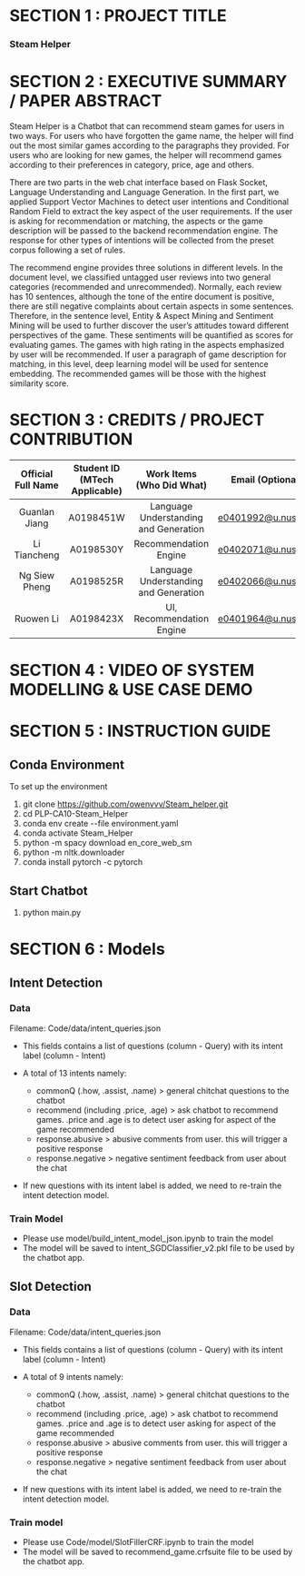 # SECTION 1 : PROJECT TITLE
### Steam Helper

# SECTION 2 : EXECUTIVE SUMMARY / PAPER ABSTRACT
Steam Helper is a Chatbot that can recommend steam games for users in two ways. For users who have forgotten the game name, the helper will find out the most similar games according to the paragraphs they provided. For users who are looking for new games, the helper will recommend games according to their preferences in category, price, age and others.

There are two parts in the web chat interface based on Flask Socket, Language Understanding and Language Generation. In the first part, we applied Support Vector Machines to detect user intentions and Conditional Random Field to extract the key aspect of the user requirements. If the user is asking for recommendation or matching, the aspects or the game description will be passed to the backend recommendation engine. The response for other types of intentions will be collected from the preset corpus following a set of rules.

The recommend engine provides three solutions in different levels. In the document level, we classified untagged user reviews into two general categories (recommended and unrecommended). Normally, each review has 10 sentences, although the tone of the entire document is positive, there are still negative complaints about certain aspects in some sentences. Therefore, in the sentence level, Entity & Aspect Mining and Sentiment Mining will be used to further discover the user’s attitudes toward different perspectives of the game. These sentiments will be quantified as scores for evaluating games. The games with high rating in the aspects emphasized by user will be recommended. If user a paragraph of game description for matching, in this level, deep learning model will be used for sentence embedding. The recommended games will be those with the highest similarity score.


# SECTION 3 : CREDITS / PROJECT CONTRIBUTION
| Official Full Name | Student ID (MTech Applicable)| Work Items (Who Did What) | Email (Optional) |
| :---: | :---: | :---: | :---: |
| Guanlan Jiang  | A0198451W  | Language Understanding and Generation | e0401992@u.nus.edu |
| Li Tiancheng  | A0198530Y  | Recommendation Engine | e0402071@u.nus.edu |
| Ng Siew Pheng | A0198525R  | Language Understanding and Generation | e0402066@u.nus.edu |
| Ruowen Li | A0198423X  | UI, Recommendation Engine | e0401964@u.nus.edu |


# SECTION 4 : VIDEO OF SYSTEM MODELLING & USE CASE DEMO


# SECTION 5 : INSTRUCTION GUIDE

## Conda Environment
To set up the environment
1. git clone https://github.com/owenvvv/Steam_helper.git
2. cd PLP-CA10-Steam_Helper
3. conda env create --file environment.yaml
4. conda activate Steam_Helper
5. python -m spacy download en_core_web_sm
6. python -m nltk.downloader 
7. conda install pytorch -c pytorch

## Start Chatbot
1. python main.py 

# SECTION 6 : Models

## Intent Detection

### Data
Filename: Code/data/intent_queries.json
- This fields contains a list of questions (column - Query) with its intent label (column - Intent)
- A total of 13 intents namely:
	- commonQ (.how, .assist, .name) > general chitchat questions to the chatbot
	- recommend (including .price, .age) > ask chatbot to recommend games. .price and .age is to detect user asking for aspect of the game recommended
	- response.abusive > abusive comments from user. this will trigger a positive response
	- response.negative > negative sentiment feedback from user about the chat
	
- If new questions with its intent label is added, we need to re-train the intent detection model. 

### Train Model
- Please use model/build_intent_model_json.ipynb to train the model
- The model will be saved to intent_SGDClassifier_v2.pkl file to be used by the chatbot app.

## Slot Detection

### Data
Filename: Code/data/intent_queries.json
- This fields contains a list of questions (column - Query) with its intent label (column - Intent)
- A total of 9 intents namely:
	- commonQ (.how, .assist, .name) > general chitchat questions to the chatbot
	- recommend (including .price, .age) > ask chatbot to recommend games. .price and .age is to detect user asking for aspect of the game recommended
	- response.abusive > abusive comments from user. this will trigger a positive response
	- response.negative > negative sentiment feedback from user about the chat
	
- If new questions with its intent label is added, we need to re-train the intent detection model. 

### Train model
- Please use Code/model/SlotFillerCRF.ipynb to train the model
- The model will be saved to recommend_game.crfsuite file to be used by the chatbot app.
